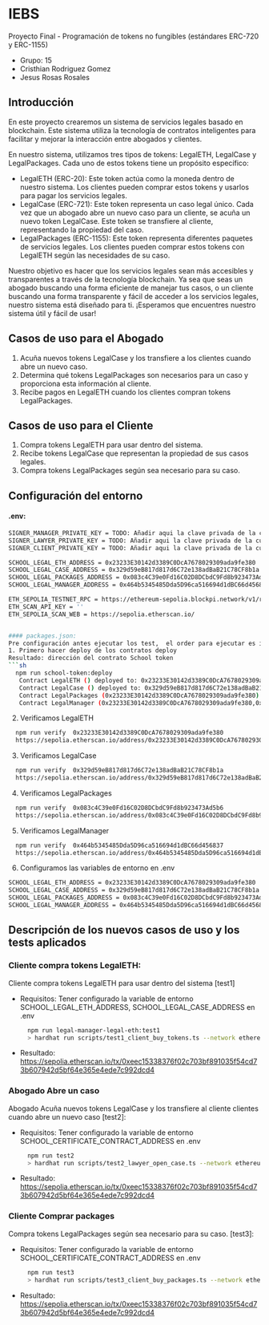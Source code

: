 # IEBS

Proyecto Final - Programación de tokens no fungibles (estándares ERC-720 y ERC-1155)
- Grupo: 15
- Cristhian Rodriguez Gomez
- Jesus Rosas Rosales

## Introducción
En este proyecto crearemos un sistema de servicios legales basado en blockchain. Este sistema utiliza la tecnología de contratos inteligentes para facilitar y mejorar la interacción entre abogados y clientes.

En nuestro sistema, utilizamos tres tipos de tokens: LegalETH, LegalCase y LegalPackages. Cada uno de estos tokens tiene un propósito específico:

- LegalETH (ERC-20): Este token actúa como la moneda dentro de nuestro sistema. Los clientes pueden comprar estos tokens y usarlos para pagar los servicios legales.
- LegalCase (ERC-721): Este token representa un caso legal único. Cada vez que un abogado abre un nuevo caso para un cliente, se acuña un nuevo token LegalCase. Este token se transfiere al cliente, representando la propiedad del caso.
- LegalPackages (ERC-1155): Este token representa diferentes paquetes de servicios legales. Los clientes pueden comprar estos tokens con LegalETH según las necesidades de su caso.

Nuestro objetivo es hacer que los servicios legales sean más accesibles y transparentes a través de la tecnología blockchain. Ya sea que seas un abogado buscando una forma eficiente de manejar tus casos, o un cliente buscando una forma transparente y fácil de acceder a los servicios legales, nuestro sistema está diseñado para ti. ¡Esperamos que encuentres nuestro sistema útil y fácil de usar!

## Casos de uso para el Abogado
1. Acuña nuevos tokens LegalCase y los transfiere a los clientes cuando abre un nuevo caso.
2. Determina qué tokens LegalPackages son necesarios para un caso y proporciona esta información al cliente.
3. Recibe pagos en LegalETH cuando los clientes compran tokens LegalPackages.

## Casos de uso para el Cliente
1. Compra tokens LegalETH para usar dentro del sistema.
2. Recibe tokens LegalCase que representan la propiedad de sus casos legales.
3. Compra tokens LegalPackages según sea necesario para su caso.
   
## Configuración del entorno
#### .env:
```sh
SIGNER_MANAGER_PRIVATE_KEY = TODO: Añadir aqui la clave privada de la cuenta
SIGNER_LAWYER_PRIVATE_KEY = TODO: Añadir aqui la clave privada de la cuenta
SIGNER_CLIENT_PRIVATE_KEY = TODO: Añadir aqui la clave privada de la cuenta

SCHOOL_LEGAL_ETH_ADDRESS = 0x23233E30142d3389C0DcA7678029309ada9fe380
SCHOOL_LEGAL_CASE_ADDRESS = 0x329d59eB817d817d6C72e138adBaB21C78CF8b1a
SCHOOL_LEGAL_PACKAGES_ADDRESS = 0x083c4C39e0Fd16C02D8DCbdC9Fd8b923473Ad5b6
SCHOOL_LEGAL_MANAGER_ADDRESS = 0x464b5345485Dda5D96ca516694d1dBC66d456837

ETH_SEPOLIA_TESTNET_RPC = https://ethereum-sepolia.blockpi.network/v1/rpc/public
ETH_SCAN_API_KEY = ''
ETH_SEPOLIA_SCAN_WEB = https://sepolia.etherscan.io/


#### packages.json:
Pre configuración antes ejecutar los test,  el order para ejecutar es importante (Ya que SchoolCertificate depende de SchoolGrades ): 
1. Primero hacer deploy de los contratos deploy 
Resultado: dirección del contrato School token
```sh
  npm run school-token:deploy
   Contract LegalETH () deployed to: 0x23233E30142d3389C0DcA7678029309ada9fe380
   Contract LegalCase () deployed to: 0x329d59eB817d817d6C72e138adBaB21C78CF8b1a
   Contract LegalPackages (0x23233E30142d3389C0DcA7678029309ada9fe380) deployed to: 0x083c4C39e0Fd16C02D8DCbdC9Fd8b923473Ad5b6
   Contract LegalManager (0x23233E30142d3389C0DcA7678029309ada9fe380,0x329d59eB817d817d6C72e138adBaB21C78CF8b1a) deployed to: 0x464b5345485Dda5D96ca516694d1dBC66d456837
```

2. Verificamos LegalETH
```sh
  npm run verify  0x23233E30142d3389C0DcA7678029309ada9fe380
  https://sepolia.etherscan.io/address/0x23233E30142d3389C0DcA7678029309ada9fe380#code
```
3. Verificamos LegalCase
```sh
  npm run verify  0x329d59eB817d817d6C72e138adBaB21C78CF8b1a
  https://sepolia.etherscan.io/address/0x329d59eB817d817d6C72e138adBaB21C78CF8b1a#code
```
4. Verificamos LegalPackages
```sh
  npm run verify  0x083c4C39e0Fd16C02D8DCbdC9Fd8b923473Ad5b6
  https://sepolia.etherscan.io/address/0x083c4C39e0Fd16C02D8DCbdC9Fd8b923473Ad5b6#code
```
5. Verificamos LegalManager
```sh
  npm run verify  0x464b5345485Dda5D96ca516694d1dBC66d456837
  https://sepolia.etherscan.io/address/0x464b5345485Dda5D96ca516694d1dBC66d456837#code
```
6. Configuramos las variables de entorno en .env
```sh
SCHOOL_LEGAL_ETH_ADDRESS = 0x23233E30142d3389C0DcA7678029309ada9fe380
SCHOOL_LEGAL_CASE_ADDRESS = 0x329d59eB817d817d6C72e138adBaB21C78CF8b1a
SCHOOL_LEGAL_PACKAGES_ADDRESS = 0x083c4C39e0Fd16C02D8DCbdC9Fd8b923473Ad5b6
SCHOOL_LEGAL_MANAGER_ADDRESS = 0x464b5345485Dda5D96ca516694d1dBC66d456837

```

 
## Descripción de los nuevos casos de uso y los tests aplicados
  
 ### Cliente compra tokens LegalETH: 
  Cliente compra tokens LegalETH para usar dentro del sistema [test1]
  
  - Requisitos: Tener configurado la variable de entorno SCHOOL_LEGAL_ETH_ADDRESS, SCHOOL_LEGAL_CASE_ADDRESS en .env
    ```sh
      npm run legal-manager-legal-eth:test1 
      > hardhat run scripts/test1_client_buy_tokens.ts --network ethereum_sepolia_testnet_as_client
    
    ```
  - Resultado: https://sepolia.etherscan.io/tx/0xeec15338376f02c703bf891035f54cd73b607942d5bf64e365e4ede7c992dcd4

  
 ### Abogado Abre un caso 
  Abogado Acuña nuevos tokens LegalCase y los transfiere al cliente clientes cuando abre un nuevo caso [test2]: 
  
  - Requisitos: Tener configurado la variable de entorno SCHOOL_CERTIFICATE_CONTRACT_ADDRESS en .env
    ```sh
      npm run test2 
      > hardhat run scripts/test2_lawyer_open_case.ts --network ethereum_sepolia_testnet_as_lawyer
    
    ```
  - Resultado: https://sepolia.etherscan.io/tx/0xeec15338376f02c703bf891035f54cd73b607942d5bf64e365e4ede7c992dcd4


 ### Cliente Comprar packages 
  Compra tokens LegalPackages según sea necesario para su caso. [test3]: 
   
  - Requisitos: Tener configurado la variable de entorno SCHOOL_CERTIFICATE_CONTRACT_ADDRESS en .env
    ```sh
      npm run test3 
      > hardhat run scripts/test3_client_buy_packages.ts --network ethereum_sepolia_testnet_as_client
    
    ```
  - Resultado: https://sepolia.etherscan.io/tx/0xeec15338376f02c703bf891035f54cd73b607942d5bf64e365e4ede7c992dcd4

 
